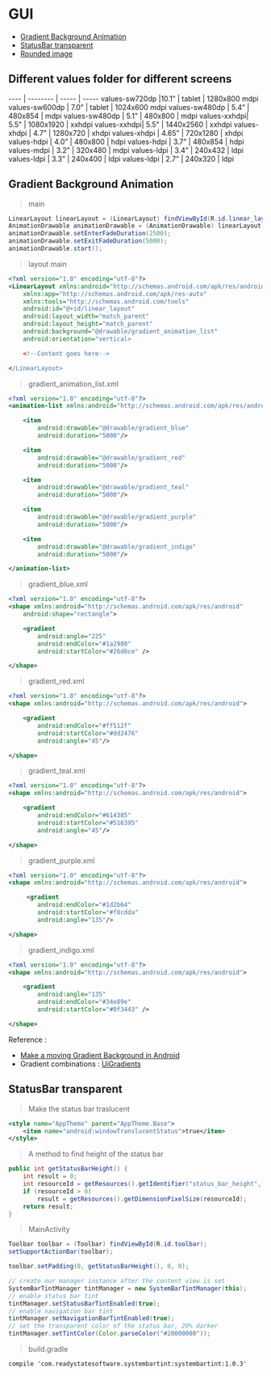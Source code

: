 # GUI

* [Gradient Background Animation](#gradient-background-animation)
* [StatusBar transparent](#statusbar-transparent)
* [Rounded image](#rounded-image)

## Different values folder for different screens


---- | -------- | ----- | -----
values-sw720dp |10.1” | tablet | 1280x800 mdpi
values-sw600dp | 7.0”  | tablet | 1024x600 mdpi
values-sw480dp | 5.4”  | 480x854 | mdpi 
values-sw480dp | 5.1”  | 480x800 | mdpi 
values-xxhdpi| 5.5"  | 1080x1920 | xxhdpi
values-xxhdpi| 5.5"  | 1440x2560 | xxhdpi
values-xhdpi | 4.7”   | 1280x720 | xhdpi 
values-xhdpi | 4.65”  | 720x1280 | xhdpi 
values-hdpi | 4.0” | 480x800 | hdpi
values-hdpi | 3.7” | 480x854 | hdpi
values-mdpi | 3.2” | 320x480 | mdpi
values-ldpi | 3.4” | 240x432 | ldpi
values-ldpi | 3.3” | 240x400 | ldpi
values-ldpi | 2.7” | 240x320 | ldpi

## Gradient Background Animation

> main

```java
LinearLayout linearLayout = (LinearLayout) findViewById(R.id.linear_layout);
AnimationDrawable animationDrawable = (AnimationDrawable) linearLayout.getBackground();
animationDrawable.setEnterFadeDuration(2500);
animationDrawable.setExitFadeDuration(5000);
animationDrawable.start();
```

> layout main

```xml
<?xml version="1.0" encoding="utf-8"?>
<LinearLayout xmlns:android="http://schemas.android.com/apk/res/android"
    xmlns:app="http://schemas.android.com/apk/res-auto"
    xmlns:tools="http://schemas.android.com/tools"
    android:id="@+id/linear_layout"
    android:layout_width="match_parent"
    android:layout_height="match_parent"
    android:background="@drawable/gradient_animation_list"
    android:orientation="vertical>

    <!--Content goes here-->

</LinearLayout>
```

> gradient_animation_list.xml

```xml
<?xml version="1.0" encoding="utf-8"?>
<animation-list xmlns:android="http://schemas.android.com/apk/res/android">

    <item
        android:drawable="@drawable/gradient_blue"
        android:duration="5000"/>

    <item
        android:drawable="@drawable/gradient_red"
        android:duration="5000"/>

    <item
        android:drawable="@drawable/gradient_teal"
        android:duration="5000"/>

    <item
        android:drawable="@drawable/gradient_purple"
        android:duration="5000"/>

    <item
        android:drawable="@drawable/gradient_indigo"
        android:duration="5000"/>

</animation-list>
```

> gradient_blue.xml

```xml
<?xml version="1.0" encoding="utf-8"?>
<shape xmlns:android="http://schemas.android.com/apk/res/android"
    android:shape="rectangle">

    <gradient
        android:angle="225"
        android:endColor="#1a2980"
        android:startColor="#26d0ce" />

</shape>
```

> gradient_red.xml

```xml
<?xml version="1.0" encoding="utf-8"?>
<shape xmlns:android="http://schemas.android.com/apk/res/android">

    <gradient
        android:endColor="#ff512f"
        android:startColor="#dd2476"
        android:angle="45"/>

</shape>
```


> gradient_teal.xml


```xml
<?xml version="1.0" encoding="utf-8"?>
<shape xmlns:android="http://schemas.android.com/apk/res/android">

    <gradient
        android:endColor="#614385"
        android:startColor="#516395"
        android:angle="45"/>

</shape>
```
> gradient_purple.xml

```xml
<?xml version="1.0" encoding="utf-8"?>
<shape xmlns:android="http://schemas.android.com/apk/res/android">

     <gradient
        android:endColor="#1d2b64"
        android:startColor="#f8cdda"
        android:angle="135"/>

</shape>
```

> gradient_indigo.xml

```xml
<?xml version="1.0" encoding="utf-8"?>
<shape xmlns:android="http://schemas.android.com/apk/res/android">

 	<gradient
     	android:angle="135"
        android:endColor="#34e89e"
        android:startColor="#0f3443" />

</shape>
```

Reference :
- [Make a moving Gradient Background in Android](http://thetechnocafe.com/make-a-moving-gradient-background-in-android/)
- Gradient combinations : [UiGradients](https://uigradients.com/#Kyoto)

## StatusBar transparent

> Make the status bar traslucent

```xml
<style name="AppTheme" parent="AppTheme.Base">
    <item name="android:windowTranslucentStatus">true</item>
</style>
```

>  A method to find height of the status bar

```java
public int getStatusBarHeight() {
    int result = 0;
    int resourceId = getResources().getIdentifier("status_bar_height", "dimen", "android");
    if (resourceId > 0) 
        result = getResources().getDimensionPixelSize(resourceId);
    return result;
}
```
> MainActivity

```java
Toolbar toolbar = (Toolbar) findViewById(R.id.toolbar);
setSupportActionBar(toolbar);

toolbar.setPadding(0, getStatusBarHeight(), 0, 0);

// create our manager instance after the content view is set
SystemBarTintManager tintManager = new SystemBarTintManager(this);
// enable status bar tint
tintManager.setStatusBarTintEnabled(true);
// enable navigation bar tint
tintManager.setNavigationBarTintEnabled(true);
// set the transparent color of the status bar, 20% darker
tintManager.setTintColor(Color.parseColor("#20000000"));
``` 

> build.gradle

```xml
compile 'com.readystatesoftware.systembartint:systembartint:1.0.3'
```


